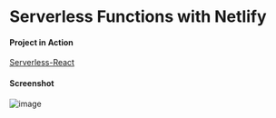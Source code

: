 # Serverless Functions with Netlify

#### Project in Action

[Serverless-React](https://thriving-praline-c657a5.netlify.app/)

#### Screenshot

![image](![image](https://github.com/Ahmed-Elmoslmany/Kalbonyan-Elmarsos/assets/100316692/4fa7fded-f4ec-4967-b5f6-22d9884b9069)
)
